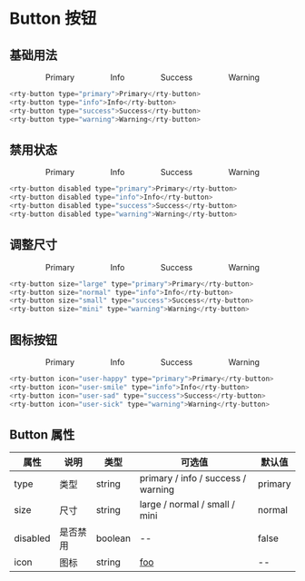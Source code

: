# Button 按钮

<script setup>
import { rtyButton, rtySvg } from 'rty-ui-plus'
import 'rty-ui-plus/es/style.css'
import commentComp from '../vueComponents/comment.vue'
</script>

## 基础用法

<div class="group-list">
  <rty-button type="primary">Primary</rty-button> <rty-button type="info">Info</rty-button> 
  <rty-button type="success">Success</rty-button> <rty-button type="warning">Warning</rty-button>
</div>

```js
<rty-button type="primary">Primary</rty-button>
<rty-button type="info">Info</rty-button>
<rty-button type="success">Success</rty-button>
<rty-button type="warning">Warning</rty-button>
```

## 禁用状态

<div class="group-list">
  <rty-button disabled type="primary">Primary</rty-button> <rty-button disabled type="info">Info</rty-button> <rty-button disabled type="success">Success</rty-button> <rty-button disabled type="warning">Warning</rty-button>
</div>

```js
<rty-button disabled type="primary">Primary</rty-button>
<rty-button disabled type="info">Info</rty-button>
<rty-button disabled type="success">Success</rty-button>
<rty-button disabled type="warning">Warning</rty-button>
```

## 调整尺寸

<div class="group-list">
  <rty-button size="large" type="primary">Primary</rty-button> 
  <rty-button size="normal" type="info">Info</rty-button> 
  <rty-button size="small" type="success">Success</rty-button> 
  <rty-button size="mini" type="warning">Warning</rty-button>
</div>

```js
<rty-button size="large" type="primary">Primary</rty-button>
<rty-button size="normal" type="info">Info</rty-button>
<rty-button size="small" type="success">Success</rty-button>
<rty-button size="mini" type="warning">Warning</rty-button>
```

## 图标按钮

<div class="group-list">
  <rty-button icon="user-happy" type="primary">Primary</rty-button>
  <rty-button icon="user-smile" type="info">Info</rty-button>
  <rty-button icon="user-sad" type="success">Success</rty-button>
  <rty-button icon="user-sick" type="warning">Warning</rty-button>
</div>

```js
<rty-button icon="user-happy" type="primary">Primary</rty-button>
<rty-button icon="user-smile" type="info">Info</rty-button>
<rty-button icon="user-sad" type="success">Success</rty-button>
<rty-button icon="user-sick" type="warning">Warning</rty-button>
```

## Button 属性

| 属性     | 说明     | 类型    | 可选值                              | 默认值  |
| -------- | -------- | ------- | ----------------------------------- | ------- |
| type     | 类型     | string  | primary / info / success / warning  | primary |
| size     | 尺寸     | string  | large / normal / small / mini       | normal  |
| disabled | 是否禁用 | boolean | --                                  | false   |
| icon     | 图标     | string  | [foo](/components/Icon.html) | --      |

<style lang="scss" scoped>
.group-list {
  display:flex;
  justify-content:space-evenly;
  align-items:center
}
</style>

<commentComp />

<!-- | 属性 | 说明 | 类型 | 可选值 | 默认值 |
| ---- | ---- | ---- | ------ | ------ |
|      |      |      |        |        |
|      |      |      |        |        |
|      |      |      |        |        | -->
